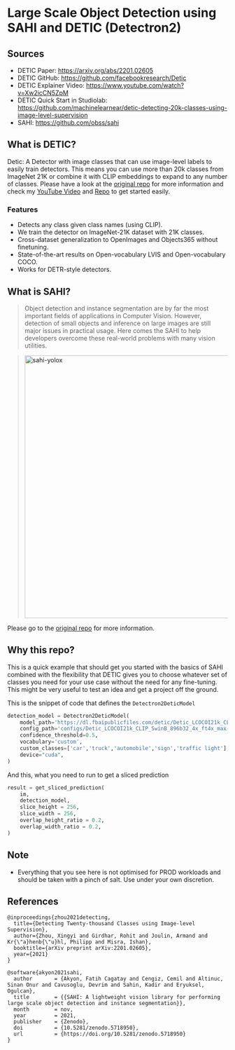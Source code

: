 # Large Scale Object Detection using SAHI and DETIC (Detectron2)

## Sources

- DETIC Paper: https://arxiv.org/abs/2201.02605
- DETIC GitHub: https://github.com/facebookresearch/Detic
- DETIC Explainer Video: https://www.youtube.com/watch?v=Xw2icCN5ZpM
- DETIC Quick Start in Studiolab: https://github.com/machinelearnear/detic-detecting-20k-classes-using-image-level-supervision
- SAHI: https://github.com/obss/sahi

## What is DETIC?

Detic: A Detector with image classes that can use image-level labels to easily train detectors. This means you can use more than 20k classes from ImageNet 21K or combine it with CLIP embeddings to expand to any number of classes. Please have a look at the [original repo](https://github.com/facebookresearch/Detic) for more information and check my [YouTube Video](https://www.youtube.com/watch?v=Xw2icCN5ZpM) and [Repo](https://github.com/machinelearnear/detic-detecting-20k-classes-using-image-level-supervision) to get started easily.

### Features
- Detects any class given class names (using CLIP).
- We train the detector on ImageNet-21K dataset with 21K classes.
- Cross-dataset generalization to OpenImages and Objects365 without finetuning.
- State-of-the-art results on Open-vocabulary LVIS and Open-vocabulary COCO.
- Works for DETR-style detectors.

## What is SAHI?

> Object detection and instance segmentation are by far the most important fields of applications in Computer Vision. 
> However, detection of small objects and inference on large images are still major issues in practical usage. 
> Here comes the SAHI to help developers overcome these real-world problems with many vision utilities.

> <a href="https://huggingface.co/spaces/fcakyon/sahi-yolox"><img width="600" src="https://user-images.githubusercontent.com/34196005/144092739-c1d9bade-a128-4346-947f-424ce00e5c4f.gif" alt="sahi-yolox"></a> 

Please go to the [original repo](https://github.com/obss/sahi) for more information. 

## Why this repo?

This is a quick example that should get you started with the basics of SAHI combined with the flexibility that DETIC gives you to choose whatever set of classes you need for your use case without the need for any fine-tuning. This might be very useful to test an idea and get a project off the ground.

This is the snippet of code that defines the `Detectron2DeticModel`

```python
detection_model = Detectron2DeticModel(
    model_path='https://dl.fbaipublicfiles.com/detic/Detic_LCOCOI21k_CLIP_SwinB_896b32_4x_ft4x_max-size.pth',
    config_path='configs/Detic_LCOCOI21k_CLIP_SwinB_896b32_4x_ft4x_max-size.yaml',
    confidence_threshold=0.5,
    vocabulary='custom',
    custom_classes=['car','truck','automobile','sign','traffic light'],
    device="cuda",
)
```

And this, what you need to run to get a sliced prediction

```python
result = get_sliced_prediction(
    im,
    detection_model,
    slice_height = 256,
    slice_width = 256,
    overlap_height_ratio = 0.2,
    overlap_width_ratio = 0.2,
)
```

## Note

- Everything that you see here is not optimised for PROD workloads and should be taken with a pinch of salt. Use under your own discretion.

## References

```bibtext
@inproceedings{zhou2021detecting,
  title={Detecting Twenty-thousand Classes using Image-level Supervision},
  author={Zhou, Xingyi and Girdhar, Rohit and Joulin, Armand and Kr{\"a}henb{\"u}hl, Philipp and Misra, Ishan},
  booktitle={arXiv preprint arXiv:2201.02605},
  year={2021}
}
```

```bibtext
@software{akyon2021sahi,
  author       = {Akyon, Fatih Cagatay and Cengiz, Cemil and Altinuc, Sinan Onur and Cavusoglu, Devrim and Sahin, Kadir and Eryuksel, Ogulcan},
  title        = {{SAHI: A lightweight vision library for performing large scale object detection and instance segmentation}},
  month        = nov,
  year         = 2021,
  publisher    = {Zenodo},
  doi          = {10.5281/zenodo.5718950},
  url          = {https://doi.org/10.5281/zenodo.5718950}
}
```